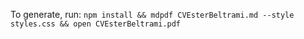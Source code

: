 
To generate, run: `npm install && mdpdf CVEsterBeltrami.md --style styles.css && open CVEsterBeltrami.pdf`
